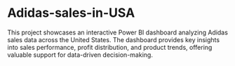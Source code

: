 # Adidas-sales-in-USA
This project showcases an interactive Power BI dashboard analyzing Adidas sales data across the United States. The dashboard provides key insights into sales performance, profit distribution, and product trends, offering valuable support for data-driven decision-making.
